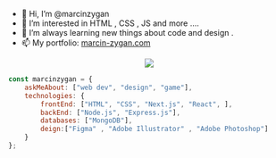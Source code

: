 - 👋 Hi, I’m @marcinzygan 
- 👀 I’m interested in HTML , CSS , JS  and more ....
- 🌱 I’m always learning new things about code and design .
- 📫 My portfolio: <a href="https://marcin-zygan.com">marcin-zygan.com</a>
<!---
marcinzygan/marcinzygan is a ✨ special ✨ repository because its `README.md` (this file) appears on your GitHub profile.
You can click the Preview link to take a look at your changes.
--->
<p align= "center">
<!--   <img src= "https://github.com/marcinzygan/marcinzygan/blob/main/monkey.png" > -->
  <img src= "https://user-images.githubusercontent.com/74038190/225813708-98b745f2-7d22-48cf-9150-083f1b00d6c9.gif" >
</p>

```javascript
const marcinzygan = {
    askMeAbout: ["web dev", "design", "game"],
    technologies: {
        frontEnd: ["HTML", "CSS", "Next.js", "React", ],
        backEnd: ["Node.js", "Express.js"],
        databases: ["MongoDB"],
        deign:["Figma" , "Adobe Illustrator" , "Adobe Photoshop"]
    }
};
```


